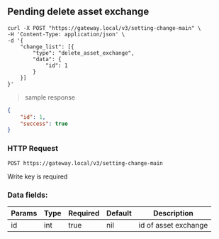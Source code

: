 ## Pending delete asset exchange

```shell
curl -X POST "https://gateway.local/v3/setting-change-main" \
-H 'Content-Type: application/json' \
-d '{
    "change_list": [{
        "type": "delete_asset_exchange",
        "data": {
            "id": 1
        }
    }]
}'
```

> sample response

```json
{
    "id": 1,
    "success": true
}
```

### HTTP Request

`POST https://gateway.local/v3/setting-change-main`
<aside class="notice">Write key is required</aside>

### Data fields:

Params | Type | Required | Default | Description
------ | ---- | -------- | ------- | -----------
id | int | true | nil | id of asset exchange
